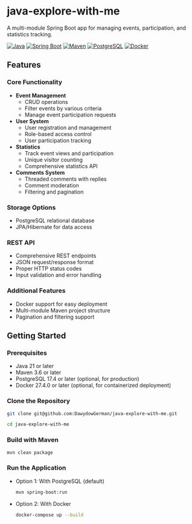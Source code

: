 # java-explore-with-me

A multi-module Spring Boot app for managing events, participation, and statistics tracking.

[![Java](https://img.shields.io/badge/Java-21-blue.svg)](https://www.oracle.com/java/)
[![Spring Boot](https://img.shields.io/badge/Spring_Boot-3.2.4-green.svg)](https://spring.io/projects/spring-boot)
[![Maven](https://img.shields.io/badge/Maven-3.6-red.svg)](https://maven.apache.org)
[![PostgreSQL](https://img.shields.io/badge/PostgreSQL-17.4-blue.svg)](https://www.postgresql.org)
[![Docker](https://img.shields.io/badge/Docker-27.4-2496ED.svg?logo=docker)](https://www.docker.com)


## Features

### Core Functionality
- **Event Management**
    - CRUD operations
    - Filter events by various criteria
    - Manage event participation requests
- **User System**
    - User registration and management
    - Role-based access control
    - User participation tracking
- **Statistics**
    - Track event views and participation
    - Unique visitor counting
    - Comprehensive statistics API
- **Comments System**
    - Threaded comments with replies
    - Comment moderation
    - Filtering and pagination

### Storage Options
- PostgreSQL relational database
- JPA/Hibernate for data access

### REST API
- Comprehensive REST endpoints
- JSON request/response format
- Proper HTTP status codes
- Input validation and error handling

### Additional Features
- Docker support for easy deployment
- Multi-module Maven project structure
- Pagination and filtering support


## Getting Started

### Prerequisites
- Java 21 or later
- Maven 3.6 or later
- PostgreSQL 17.4 or later (optional, for production)
- Docker 27.4.0 or later (optional, for containerized deployment)

### Clone the Repository
```sh
git clone git@github.com:DawydowGerman/java-explore-with-me.git
  ```
  ```sh
cd java-explore-with-me
  ```

### Build with Maven
  ```sh
  mvn clean package
  ```

### Run the Application

- Option 1: With PostgreSQL (default)
  ```sh
  mvn spring-boot:run
  ```

- Option 2: With Docker
  ```sh
  docker-compose up --build
  ```